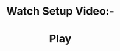<p align="center" style="text-align:center">
  <h1 align="center">Watch Setup Video:-</h1>
 
  <h1 align="center"><a src="How_to_Use_ADB-Video.mp4">Play</a> </h1>
    

